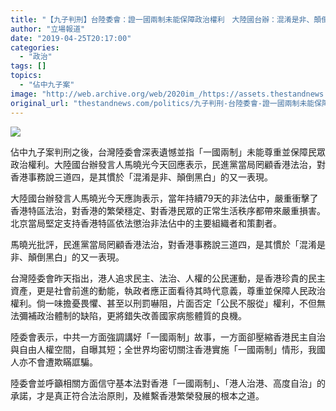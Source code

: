 ```yaml
---
title: "【九子判刑】台陸委會：證一國兩制未能保障政治權利　大陸國台辦：混淆是非、顛倒黑白"
author: "立場報道"
date: "2019-04-25T20:17:00"
categories:
  - "政治"
tags: []
topics:
  - "佔中九子案"
image: "http://web.archive.org/web/2020im_/https://assets.thestandnews.com/media/photos/china-15_P24KP.png"
original_url: "thestandnews.com/politics/九子判刑-台陸委會-證一國兩制未能保障政治權利-大陸國台辦-混淆是非-顛倒黑白"
---
```

![](http://web.archive.org/web/2020im_/https://assets.thestandnews.com/media/photos/china-15_P24KP.png)

佔中九子案判刑之後，台灣陸委會深表遺憾並指「一國兩制」未能尊重並保障民眾政治權利。大陸國台辦發言人馬曉光今天回應表示，民進黨當局罔顧香港法治，對香港事務說三道四，是其慣於「混淆是非、顛倒黑白」的又一表現。

大陸國台辦發言人馬曉光今天應詢表示，當年持續79天的非法佔中，嚴重衝擊了香港特區法治，對香港的繁榮穩定、對香港民眾的正常生活秩序都帶來嚴重損害。北京當局堅定支持香港特區依法懲治非法佔中的主要組織者和策劃者。

馬曉光批評，民進黨當局罔顧香港法治，對香港事務說三道四，是其慣於「混淆是非、顛倒黑白」的又一表現。

台灣陸委會昨天指出，港人追求民主、法治、人權的公民運動，是香港珍貴的民主資產，更是社會前進的動能，執政者應正面看待其時代意義，尊重並保障人民政治權利。倘一味擔憂畏懼、甚至以刑罰嚇阻，片面否定「公民不服從」權利，不但無法彌補政治體制的缺陷，更將錯失改善國家病態體質的良機。

陸委會表示，中共一方面強調講好「一國兩制」故事，一方面卻壓縮香港民主自治與自由人權空間，自曝其短；全世界均密切關注香港實施「一國兩制」情形，我國人亦不會遭欺瞞誆騙。

陸委會並呼籲相關方面信守基本法對香港「一國兩制」、「港人治港、高度自治」的承諾，才是真正符合法治原則，及維繫香港繁榮發展的根本之道。